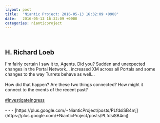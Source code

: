 ```yaml
---
layout: post
title:  "Niantic Project: 2016-05-13 16:32:09 +0900"
date:   2016-05-13 16:32:09 +0900
categories: nianticproject
---
```

<div class="shared"><br /><h2>H. Richard Loeb</h2>I'm fairly certain I saw it to, Agents. Did you? Sudden and unexpected changes in the Portal Network... increased XM across all Portals and some changes to the way Turrets behave as well...<br /><br />How did that happen? Are these two things connected? How might it connect to the events of the recent past?<br /><br /><a rel="nofollow" class="ot-hashtag" href="https://plus.google.com/s/%23InvestigateIngress">#InvestigateIngress</a><br /><br /></div>
- - -
[https://plus.google.com/+NianticProject/posts/PLfdsiSB4mj](https://plus.google.com/+NianticProject/posts/PLfdsiSB4mj)
